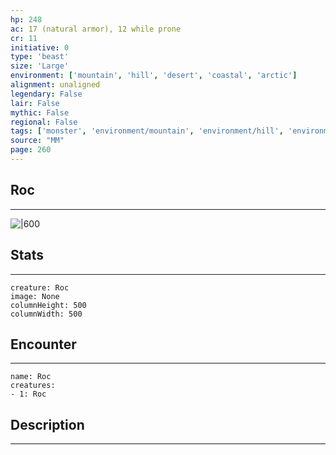 ```yaml
---
hp: 248
ac: 17 (natural armor), 12 while prone
cr: 11
initiative: 0
type: 'beast'    
size: 'Large'
environment: ['mountain', 'hill', 'desert', 'coastal', 'arctic']
alignment: unaligned
legendary: False
lair: False
mythic: False
regional: False
tags: ['monster', 'environment/mountain', 'environment/hill', 'environment/desert', 'environment/coastal', 'environment/arctic']
source: "MM"
page: 260
---
```


## Roc
---

![|600](D:/Program%20Files/5e.tools/img/bestiary/MM/Roc.jpg)

## Stats
---

```statblock
creature: Roc
image: None
columnHeight: 500
columnWidth: 500
```

## Encounter
---

```encounter-table
name: Roc
creatures:
- 1: Roc
```

## Description
---




